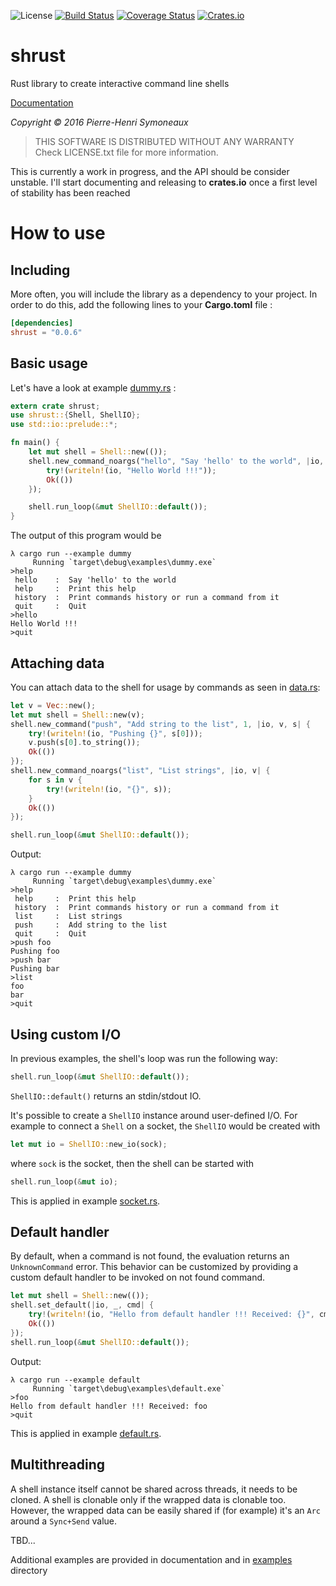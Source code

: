 ![License](http://img.shields.io/badge/license-MIT-lightgrey.svg)
[![Build Status](https://travis-ci.org/phsym/shrust.svg)](https://travis-ci.org/phsym/shrust)
[![Coverage Status](https://coveralls.io/repos/phsym/shrust/badge.svg?branch=master)](https://coveralls.io/github/phsym/shrust?branch=master)
[![Crates.io](https://img.shields.io/crates/v/shrust.svg)](https://crates.io/crates/shrust)

# shrust

Rust library to create interactive command line shells

[Documentation](http://phsym.github.io/shrust)

*Copyright &copy; 2016 Pierre-Henri Symoneaux*

> THIS SOFTWARE IS DISTRIBUTED WITHOUT ANY WARRANTY <br>
> Check LICENSE.txt file for more information. <br>


This is currently a work in progress, and the API should be consider unstable. I'll start documenting and releasing to **crates.io** once a first level of stability has been reached

# How to use

## Including

More often, you will include the library as a dependency to your project. In order to do this, add the following lines to your **Cargo.toml** file :

```toml
[dependencies]
shrust = "0.0.6"
```

## Basic usage

Let's have a look at example [dummy.rs](./examples/dummy.rs) :
```rust
extern crate shrust;
use shrust::{Shell, ShellIO};
use std::io::prelude::*;

fn main() {
    let mut shell = Shell::new(());
    shell.new_command_noargs("hello", "Say 'hello' to the world", |io, _| {
        try!(writeln!(io, "Hello World !!!"));
        Ok(())
    });

    shell.run_loop(&mut ShellIO::default());
}
```

The output of this program would be
```
λ cargo run --example dummy
     Running `target\debug\examples\dummy.exe`
>help
 hello    :  Say 'hello' to the world
 help     :  Print this help
 history  :  Print commands history or run a command from it
 quit     :  Quit
>hello
Hello World !!!
>quit
```

## Attaching data

You can attach data to the shell for usage by commands as seen in [data.rs](./examples/data.rs):
```rust
let v = Vec::new();
let mut shell = Shell::new(v);
shell.new_command("push", "Add string to the list", 1, |io, v, s| {
    try!(writeln!(io, "Pushing {}", s[0]));
    v.push(s[0].to_string());
    Ok(())
});
shell.new_command_noargs("list", "List strings", |io, v| {
    for s in v {
        try!(writeln!(io, "{}", s));
    }
    Ok(())
});

shell.run_loop(&mut ShellIO::default());
```
Output:
```
λ cargo run --example dummy
     Running `target\debug\examples\dummy.exe`
>help
 help     :  Print this help
 history  :  Print commands history or run a command from it
 list     :  List strings
 push     :  Add string to the list
 quit     :  Quit
>push foo
Pushing foo
>push bar
Pushing bar
>list
foo
bar
>quit
```

## Using custom I/O
In previous examples, the shell's loop was run the following way:
```rust
shell.run_loop(&mut ShellIO::default());
```
`ShellIO::default()` returns an stdin/stdout IO.

It's possible to create a `ShellIO` instance around user-defined I/O. For example to connect a `Shell` on a socket,
the `ShellIO` would be created with
```rust
let mut io = ShellIO::new_io(sock);
```
where `sock` is the socket, then the shell can be started with
```rust
shell.run_loop(&mut io);
```
This is applied in example [socket.rs](./examples/socket.rs).

## Default handler

By default, when a command is not found, the evaluation returns an `UnknownCommand` error. This behavior can be customized
by providing a custom default handler to be invoked on not found command.
```rust
let mut shell = Shell::new(());
shell.set_default(|io, _, cmd| {
    try!(writeln!(io, "Hello from default handler !!! Received: {}", cmd));
    Ok(())
});
shell.run_loop(&mut ShellIO::default());
```
Output:
```
λ cargo run --example default
     Running `target\debug\examples\default.exe`
>foo
Hello from default handler !!! Received: foo
>quit
```
This is applied in example [default.rs](./examples/default.rs).

## Multithreading
A shell instance itself cannot be shared across threads, it needs to be cloned. A shell is clonable only if the wrapped data
is clonable too. However, the wrapped data can be easily shared if (for example) it's an `Arc` around a `Sync+Send` value.

TBD...

Additional examples are provided in documentation and in [examples](./examples/) directory
